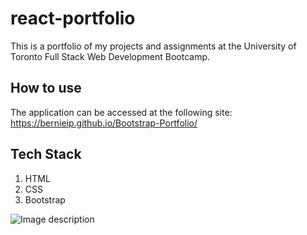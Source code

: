 # react-portfolio

This is a portfolio of my projects and assignments at the University of Toronto Full Stack Web Development Bootcamp.


## How to use

The application can be accessed at the following site: https://bernieip.github.io/Bootstrap-Portfolio/

## Tech Stack

1. HTML
2. CSS
3. Bootstrap

![Image description](/images/screenshot.png)

